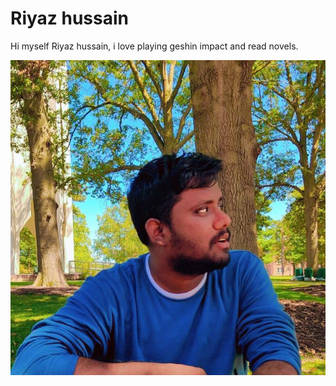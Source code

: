 # Riyaz hussain

Hi myself Riyaz hussain, i love playing geshin impact and read novels.

 ![Riyaz Hussain](file.jpg)

